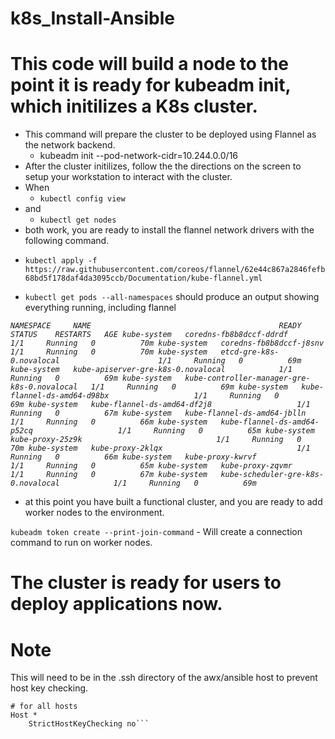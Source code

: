# k8s_Install-Ansible

# This code will build a node to the point it is ready for kubeadm init, which initilizes a K8s cluster.
* This command will prepare the cluster to be deployed using Flannel as the network backend.
    - kubeadm init --pod-network-cidr=10.244.0.0/16
* After the cluster initilizes, follow the the directions on the screen to setup your workstation to interact
with the cluster.
* When
  - `kubectl config view`
* and
  - `kubectl get nodes`
*  both work, you are ready to install the flannel network drivers with the following command.
  - ```kubectl apply -f https://raw.githubusercontent.com/coreos/flannel/62e44c867a2846fefb68bd5f178daf4da3095ccb/Documentation/kube-flannel.yml```
* `kubectl get pods --all-namespaces` should produce an output showing everything running, including flannel

*```NAMESPACE     NAME                                          READY   STATUS    RESTARTS   AGE
kube-system   coredns-fb8b8dccf-ddrdf                       1/1     Running   0          70m
kube-system   coredns-fb8b8dccf-j8snv                       1/1     Running   0          70m
kube-system   etcd-gre-k8s-0.novalocal                      1/1     Running   0          69m
kube-system   kube-apiserver-gre-k8s-0.novalocal            1/1     Running   0          69m
kube-system   kube-controller-manager-gre-k8s-0.novalocal   1/1     Running   0          69m
kube-system   kube-flannel-ds-amd64-d98bx                   1/1     Running   0          69m
kube-system   kube-flannel-ds-amd64-df2j8                   1/1     Running   0          67m
kube-system   kube-flannel-ds-amd64-jblln                   1/1     Running   0          66m
kube-system   kube-flannel-ds-amd64-p52cq                   1/1     Running   0          65m
kube-system   kube-proxy-25z9k                              1/1     Running   0          70m
kube-system   kube-proxy-2klqx                              1/1     Running   0          66m
kube-system   kube-proxy-kwrvf                              1/1     Running   0          65m
kube-system   kube-proxy-zqvmr                              1/1     Running   0          67m
kube-system   kube-scheduler-gre-k8s-0.novalocal            1/1     Running   0          69m```*


* at this point you have built a functional cluster, and you are ready to add worker nodes to the environment.

```kubeadm token create --print-join-command``` - Will create a connection command to run on worker nodes.

# The cluster is ready for users to deploy applications now.



# Note
This will need to be in the .ssh directory of the awx/ansible host to prevent host key checking.
```[root@gre-chef-lab-awx1 .ssh]# cat config 
# for all hosts
Host *
    StrictHostKeyChecking no```
